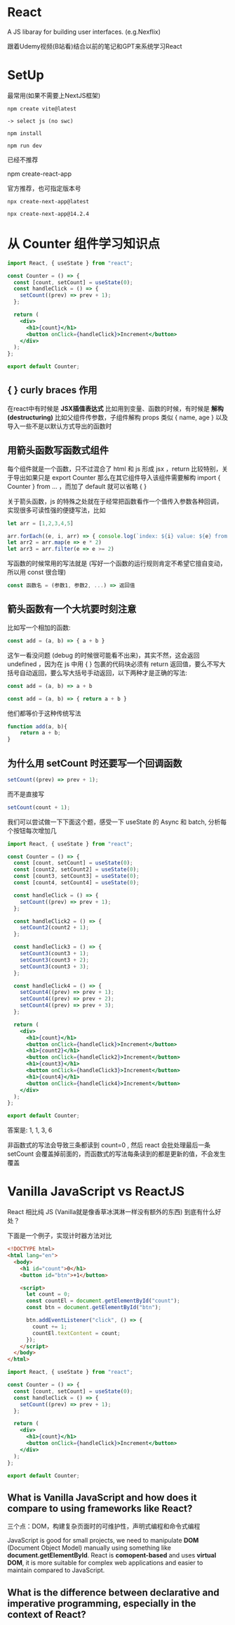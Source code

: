 # React

A JS libaray for building user interfaces. (e.g.Nexflix)

跟着Udemy视频(B站看)结合以前的笔记和GPT来系统学习React

# SetUp

最常用(如果不需要上NextJS框架)

```
npm create vite@latest  

-> select js (no swc)

npm install

npm run dev
```

已经不推荐

npm create-react-app  

官方推荐，也可指定版本号

```
npx create-next-app@latest  
```

```
npx create-next-app@14.2.4  
```



# 从 Counter 组件学习知识点

```jsx
import React, { useState } from "react";

const Counter = () => {
  const [count, setCount] = useState(0);
  const handleClick = () => {
    setCount((prev) => prev + 1);
  };

  return (
    <div>
      <h1>{count}</h1>
      <button onClick={handleClick}>Increment</button>
    </div>
  );
};

export default Counter;
```

## **{ } curly braces 作用**

在react中有时候是  **JSX插值表达式** 比如用到变量、函数的时候，有时候是 **解构(destructuring)** 比如父组件传参数，子组件解构 props 类似 { name, age } 以及导入一些不是以默认方式导出的函数时



## **用箭头函数写函数式组件**

每个组件就是一个函数，只不过混合了 html 和 js 形成 jsx ，return 比较特别，关于导出如果只是 export Counter 那么在其它组件导入该组件需要解构 import { Counter } from ... ，而加了 default 就可以省略 { }

关于箭头函数，js 的特殊之处就在于经常把函数看作一个值传入参数各种回调，实现很多可读性强的便捷写法，比如

```js
let arr = [1,2,3,4,5]

arr.forEach((e, i, arr) => { console.log(`index: ${i} value: ${e} from ${arr}`)})
let arr2 = arr.map(e => e * 2)
let arr3 = arr.filter(e => e >= 2)
```

写函数的时候常用的写法就是 (写好一个函数的运行规则肯定不希望它擅自变动，所以用 const 很合理)

```js
const 函数名 = (参数1, 参数2, ...) => 返回值
```

## **箭头函数有一个大坑要时刻注意**

比如写一个相加的函数:

```js
const add = (a, b) => { a + b }
```

这乍一看没问题 (debug 的时候很可能看不出来)，其实不然，这会返回 undefined ，因为在 js 中用 { } 包裹的代码块必须有 return 返回值，要么不写大括号自动返回，要么写大括号手动返回，以下两种才是正确的写法:

```js
const add = (a, b) => a + b
```

```js
const add = (a, b) => { return a + b }
```

他们都等价于这种传统写法

```js
function add(a, b){
    return a + b;
}
```



## **为什么用 setCount 时还要写一个回调函数**

```jsx
setCount((prev) => prev + 1);
```

而不是直接写

```jsx
setCount(count + 1);
```

我们可以尝试做一下下面这个题，感受一下 useState 的 Async 和 batch, 分析每个按钮每次增加几

```jsx
import React, { useState } from "react";

const Counter = () => {
  const [count, setCount] = useState(0);
  const [count2, setCount2] = useState(0);
  const [count3, setCount3] = useState(0);
  const [count4, setCount4] = useState(0);

  const handleClick = () => {
    setCount((prev) => prev + 1);
  };

  const handleClick2 = () => {
    setCount2(count2 + 1);
  };

  const handleClick3 = () => {
    setCount3(count3 + 1);
    setCount3(count3 + 2);
    setCount3(count3 + 3);
  };

  const handleClick4 = () => {
    setCount4((prev) => prev + 1);
    setCount4((prev) => prev + 2);
    setCount4((prev) => prev + 3);
  };

  return (
    <div>
      <h1>{count}</h1>
      <button onClick={handleClick}>Increment</button>
      <h1>{count2}</h1>
      <button onClick={handleClick2}>Increment</button>
      <h1>{count3}</h1>
      <button onClick={handleClick3}>Increment</button>
      <h1>{count4}</h1>
      <button onClick={handleClick4}>Increment</button>
    </div>
  );
};

export default Counter;
```

答案是: 1, 1, 3, 6

非函数式的写法会导致三条都读到 count=0 , 然后 react 会批处理最后一条 setCount 会覆盖掉前面的，而函数式的写法每条读到的都是更新的值，不会发生覆盖



# Vanilla JavaScript vs ReactJS

React 相比纯 JS (Vanilla就是像香草冰淇淋一样没有额外的东西) 到底有什么好处？

下面是一个例子，实现计时器方法对比

```html
<!DOCTYPE html>
<html lang="en">
  <body>
    <h1 id="count">0</h1>
    <button id="btn">+1</button>

    <script>
      let count = 0;
      const countEl = document.getElementById("count");
      const btn = document.getElementById("btn");

      btn.addEventListener("click", () => {
        count += 1;
        countEl.textContent = count;
      });
    </script>
  </body>
</html>
```

```jsx
import React, { useState } from "react";

const Counter = () => {
  const [count, setCount] = useState(0);
  const handleClick = () => {
    setCount((prev) => prev + 1);
  };

  return (
    <div>
      <h1>{count}</h1>
      <button onClick={handleClick}>Increment</button>
    </div>
  );
};

export default Counter;
```









## What is Vanilla JavaScript and how does it compare to using frameworks like React?

三个点：DOM，构建复杂页面时的可维护性，声明式编程和命令式编程

JavaScript is good for small projects, we need to manipulate **DOM** (Document Object Model) manually using something like **document.getElementById**. React is **comopent-based** and uses **virtual DOM**, it is more suitable for complex web applications and easier to maintain compared to JavaScript.

## What is the difference between declarative and imperative programming, especially in the context of React?